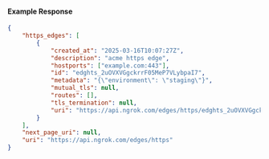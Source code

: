 <!-- Code generated for API Clients. DO NOT EDIT. -->

#### Example Response

```json
{
	"https_edges": [
		{
			"created_at": "2025-03-16T10:07:27Z",
			"description": "acme https edge",
			"hostports": ["example.com:443"],
			"id": "edghts_2uOVXVGgckrrF05MeP7VLybpaI7",
			"metadata": "{\"environment\": \"staging\"}",
			"mutual_tls": null,
			"routes": [],
			"tls_termination": null,
			"uri": "https://api.ngrok.com/edges/https/edghts_2uOVXVGgckrrF05MeP7VLybpaI7"
		}
	],
	"next_page_uri": null,
	"uri": "https://api.ngrok.com/edges/https"
}
```
